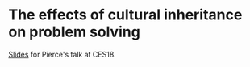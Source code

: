 # The effects of cultural inheritance on problem solving

[Slides](./EdmistonDerexLupyan-CES18-slides.pdf) for Pierce's talk at CES18.
